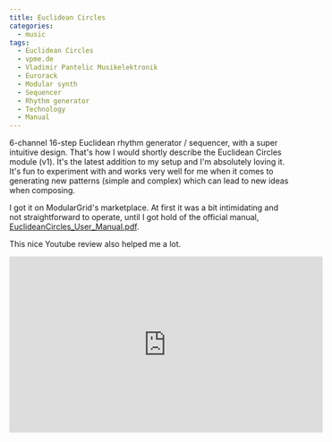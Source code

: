 ```yaml
---
title: Euclidean Circles
categories:
  - music
tags:
  - Euclidean Circles
  - vpme.de
  - Vladimir Pantelic Musikelektronik
  - Eurorack
  - Modular synth
  - Sequencer
  - Rhythm generator
  - Technology
  - Manual
---
```


6-channel 16-step Euclidean rhythm generator / sequencer, with a super intuitive design. That's how I would shortly describe the Euclidean Circles module (v1). It's the latest addition to my setup and I'm absolutely loving it. It's fun to experiment with and works very well for me when it comes to generating new patterns (simple and complex) which can lead to new ideas when composing.

I got it on ModularGrid's marketplace. At first it was a bit intimidating and not straightforward to operate, until I got hold of the official manual, <a href="/pdfs/manuals-sheets/EuclideanCircles_User_Manual.pdf" target="_blank" alt="Euclidean Circles v1 manual">EuclideanCircles_User_Manual.pdf</a>.

This nice Youtube review also helped me a lot.

<iframe width="560" height="315" src="https://www.youtube.com/embed/Bz_R4S-Ktbw" frameborder="0" allow="accelerometer; autoplay; clipboard-write; encrypted-media; gyroscope; picture-in-picture" allowfullscreen></iframe>
